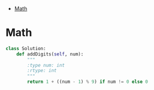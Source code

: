 - [Math](#math)


# Math

```python
class Solution:
    def addDigits(self, num):
        """
        :type num: int
        :rtype: int
        """
        return 1 + ((num - 1) % 9) if num != 0 else 0
```

